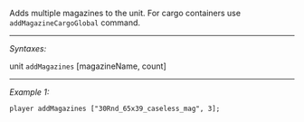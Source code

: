 Adds multiple magazines to the unit. For cargo containers use `addMagazineCargoGlobal` command.


---
*Syntaxes:*

unit `addMagazines` [magazineName, count]

---
*Example 1:*

```sqf
player addMagazines ["30Rnd_65x39_caseless_mag", 3];
```